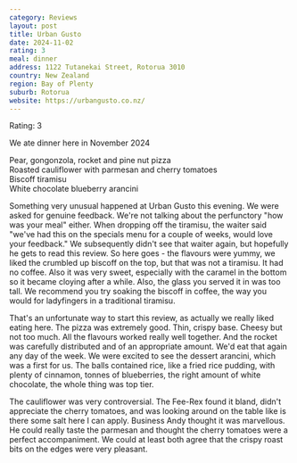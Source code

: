 ```yaml
---
category: Reviews
layout: post
title: Urban Gusto
date: 2024-11-02
rating: 3
meal: dinner
address: 1122 Tutanekai Street, Rotorua 3010
country: New Zealand
region: Bay of Plenty
suburb: Rotorua
website: https://urbangusto.co.nz/
---
```

Rating: 3 

We ate dinner here in November 2024 

Pear, gongonzola, rocket and pine nut pizza  
Roasted cauliflower with parmesan and cherry tomatoes  
Biscoff tiramisu  
White chocolate blueberry arancini  

Something very unusual happened at Urban Gusto this evening. We were asked for genuine feedback. We're not talking about the perfunctory "how was your meal" either. When dropping off the tiramisu, the waiter said "we've had this on the specials menu for a couple of weeks, would love your feedback." We subsequently didn't see that waiter again, but hopefully he gets to read this review. So here goes - the flavours were yummy, we liked the crumbled up biscoff on the top, but that was not a tiramisu. It had no coffee. Also it was very sweet, especially with the caramel in the bottom so it became cloying after a while. Also, the glass you served it in was too tall. We recommend you try soaking the biscoff in coffee, the way you would for ladyfingers in a traditional tiramisu. 

That's an unfortunate way to start this review, as actually we really liked eating here. The pizza was extremely good. Thin, crispy base. Cheesy but not too much. All the flavours worked really well together. And the rocket was carefully distributed and of an appropriate amount. We'd eat that again any day of the week. We were excited to see the dessert arancini, which was a first for us. The balls contained rice, like a fried rice pudding, with plenty of cinnamon, tonnes of blueberries, the right amount of white chocolate, the whole thing was top tier. 

The cauliflower was very controversial. The Fee-Rex found it bland, didn't appreciate the cherry tomatoes, and was looking around on the table like is there some salt here I can apply. Business Andy thought it was marvellous. He could really taste the parmesan and thought the cherry tomatoes were a perfect accompaniment. We could at least both agree that the crispy roast bits on the edges were very pleasant.